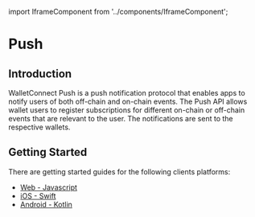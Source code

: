 import IframeComponent from '../components/IframeComponent';

# Push

## Introduction

WalletConnect Push is a push notification protocol that enables apps to notify users of both off-chain and on-chain events. The Push API allows wallet users to register subscriptions for different on-chain or off-chain events that are relevant to the user. The notifications are sent to the respective wallets.

## Getting Started

There are getting started guides for the following clients platforms:

- [Web - Javascript](../web/push/installation.md)
- [iOS - Swift](../ios/push/wallet-usage/getting-started.md)
- [Android - Kotlin](../android/push/wallet-usage/getting-started.md)

<IframeComponent />
